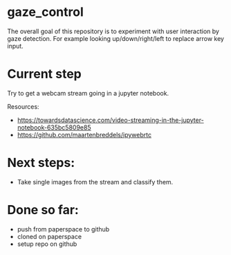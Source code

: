 # gaze_control

The overall goal of this repository is to experiment with user interaction by gaze detection. For example looking up/down/right/left to replace arrow key input.

# Current step
Try to get a webcam stream going in a jupyter notebook.

Resources:
- https://towardsdatascience.com/video-streaming-in-the-jupyter-notebook-635bc5809e85
- https://github.com/maartenbreddels/ipywebrtc

# Next steps:
- Take single images from the stream and classify them.

# Done so far:
- push from paperspace to github
- cloned on paperspace
- setup repo on github